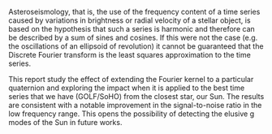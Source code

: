 Asteroseismology, that is, the use of the frequency content of a time series caused by variations in brightness or radial velocity of a stellar object, is based on the hypothesis that such a series is harmonic and therefore can be described by a sum of sines and cosines. If this were not the case (e.g. the oscillations of an ellipsoid of revolution) it cannot be guaranteed that the Discrete Fourier transform is the least squares approximation to the time series.

This report study the effect of extending the Fourier kernel to a particular quaternion and exploring the impact when it is applied to the best time series that we have (GOLF/SoHO) from the closest star, our Sun. The results are consistent with a notable improvement in the signal-to-noise ratio in the low frequency range. This opens the possibility of detecting the elusive g modes of the Sun in future works.
